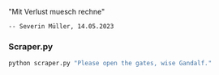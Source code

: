 "Mit Verlust muesch rechne"

    -- Severin Müller, 14.05.2023

### Scraper.py

```bash
python scraper.py "Please open the gates, wise Gandalf."
```